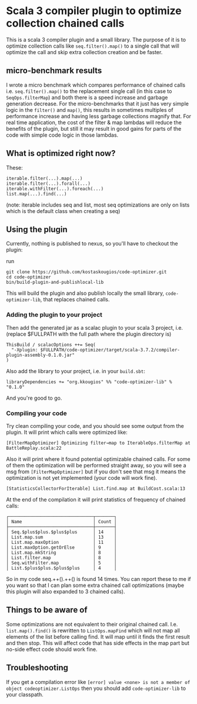 # Scala 3 compiler plugin to optimize collection chained calls
This is a scala 3 compiler plugin and a small library. The purpose of it is to optimize collection calls like `seq.filter().map()` to
a single call that will optimize the call and skip extra collection creation and be faster.

## micro-benchmark results

I wrote a micro benchmark which compares performance of chained calls i.e. `seq.filter().map()` to the replacement single call (in this case to `SeqOps.filterMap`) and
both there is a speed increase and garbage generation decrease. For the micro-benchmarks that it just has very simple logic in the `filter()` and `map()`, this results
in sometimes multiples of performance increase and having less garbage collections magnify that. For real time application, the cost of the filter & map lambdas will reduce the benefits of the plugin, 
but still it may result in good gains for parts of the code with simple code logic in those lambdas.

## What is optimized right now?

These:

```
iterable.filter(...).map(...)
iterable.filter(...).forall(...)
iterable.withFilter(...).foreach(...)
list.map(...).find(...)
```
(note: iterable includes seq and list, most seq optimizations are only on lists which is the default class when creating a seq)

## Using the plugin

Currently, nothing is published to nexus, so you'll have to checkout the plugin:

run
```
git clone https://github.com/kostaskougios/code-optimizer.git
cd code-optimizer
bin/build-plugin-and-publishlocal-lib
```

This will build the plugin and also publish locally the small library, `code-optimizer-lib`, that replaces chained calls.

### Adding the plugin to your project
Then add the generated jar as a scalac plugin to your scala 3 project, i.e. (replace $FULLPATH with the full path where the plugin directory is)

```
ThisBuild / scalacOptions ++= Seq(
  "-Xplugin: $FULLPATH/code-optimizer/target/scala-3.7.2/compiler-plugin-assembly-0.1.0.jar"
)
```

Also add the library to your project, i.e. in your `build.sbt`:

```
libraryDependencies += "org.kkougios" %% "code-optimizer-lib" % "0.1.0"
```

And you're good to go. 

### Compiling your code

Try clean compiling your code, and you should see some output from the plugin. It will print which calls were optimized like:

```
[FilterMapOptimizer] Optimizing filter→map to IterableOps.filterMap at BattleReplay.scala:22
```

Also it will print where it found potential optimizable chained calls. For some of them the optimization will be performed straight away, so you will see
a msg from `[FilterMapOptimizer]` but if you don't see that msg it means the optimization is not yet implemented (your code will work fine).
```
[StatisticsCollectorForIterable] List.find.map at BuildCost.scala:13
```
At the end of the compilation it will print statistics of frequency of chained calls:

```
┌────────────────────────────────┬───────┐
│ Name                           │ Count │
├────────────────────────────────┼───────┤
│ Seq.$plus$plus.$plus$plus      │ 14    │
│ List.map.sum                   │ 13    │
│ List.map.maxOption             │ 11    │
│ List.maxOption.getOrElse       │ 9     │
│ List.map.mkString              │ 8     │
│ List.filter.map                │ 8     │
│ Seq.withFilter.map             │ 5     │
│ List.$plus$plus.$plus$plus     │ 4     │
```

So in my code seq.++().++() is found 14 times. You can report these to me if you want so that I can plan some extra chained call optimizations (maybe this plugin will also expanded to 3 chained calls).


## Things to be aware of

Some optimizations are not equivalent to their original chained call. I.e. ```list.map().find()``` is rewritten to `ListOps.mapFind` which will not map all elements of the list before calling find. It will map until it finds the first
result and then stop. This will affect code that has side effects in the map part but no-side effect code should work fine.

## Troubleshooting

If you get a compilation error like
`[error] value <none> is not a member of object codeoptimizer.ListOps`
then you should add `code-optimizer-lib` to your classpath. 